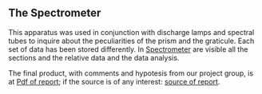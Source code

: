 ## The Spectrometer
This apparatus was used in conjunction with discharge lamps and spectral tubes to inquire about the peculiarities of the prism and the graticule.
Each set of data has been stored differently. In [Spectrometer](/Spectrometer) are visible all the sections and the relative data and the data analysis.

The final product, with comments and hypotesis from our project group, is at [Pdf of report](/Spectrometer/spectrometer_report.pdf); if the source is of any interest: [source of report](/Spectrometer/spectrometer_report.tex).
